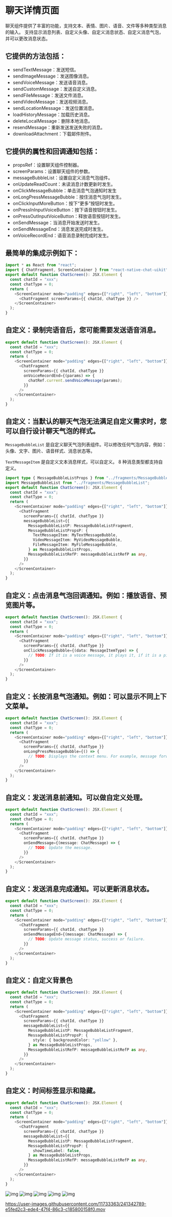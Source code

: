 # 聊天详情页面

聊天组件提供了丰富的功能，支持文本、表情、图片、语音、文件等多种类型消息的输入。 支持显示消息列表、自定义头像、自定义消息状态、自定义消息气泡，并可以更改消息状态。

## 它提供的方法包括：

- sendTextMessage：发送短信。
- sendImageMessage：发送图像消息。
- sendVoiceMessage：发送语音消息。
- sendCustomMessage：发送自定义消息。
- sendFileMessage：发送文件消息。
- sendVideoMessage：发送视频消息。
- sendLocationMessage：发送位置消息。
- loadHistoryMessage：加载历史消息。
- deleteLocalMessage：删除本地消息。
- resendMessage：重新发送发送失败的消息。
- downloadAttachment：下载邮件附件。

## 它提供的属性和回调通知包括：

- propsRef：设置聊天组件控制器。
- screenParams：设置聊天组件的参数。
- messageBubbleList：设置自定义消息气泡组件。
- onUpdateReadCount：未读消息计数更新时发生。
- onClickMessageBubble：单击消息气泡通知时发生
- onLongPressMessageBubble：按住消息气泡时发生。
- onClickInputMoreButton：按下“更多”按钮时发生。
- onPressInInputVoiceButton：按下语音按钮时发生。
- onPressOutInputVoiceButton：释放语音按钮时发生。
- onSendMessage：当消息开始发送时发生。
- onSendMessageEnd：消息发送完成时发生。
- onVoiceRecordEnd：语音消息录制完成时发生。

## 最简单的集成示例如下：

```typescript
import * as React from "react";
import { ChatFragment, ScreenContainer } from "react-native-chat-uikit";
export default function ChatScreen(): JSX.Element {
  const chatId = "xxx";
  const chatType = 0;
  return (
    <ScreenContainer mode="padding" edges={["right", "left", "bottom"]}>
      <ChatFragment screenParams={{ chatId, chatType }} />
    </ScreenContainer>
  );
}
```

## 自定义：录制完语音后，您可能需要发送语音消息。

```typescript
export default function ChatScreen(): JSX.Element {
  const chatId = "xxx";
  const chatType = 0;
  return (
    <ScreenContainer mode="padding" edges={["right", "left", "bottom"]}>
      <ChatFragment
        screenParams={{ chatId, chatType }}
        onVoiceRecordEnd={(params) => {
          chatRef.current.sendVoiceMessage(params);
        }}
      />
    </ScreenContainer>
  );
}
```

## 自定义：当默认的聊天气泡无法满足自定义需求时，您可以自行设计聊天气泡的样式。

`MessageBubbleList` 是自定义聊天气泡列表组件。可以修改任何气泡内容，例如：头像、文字、图片、语音样式、消息状态等。

`TextMessageItem` 是自定义文本消息样式，可以自定义。 8 种消息类型都支持自定义。

```typescript
import type { MessageBubbleListProps } from "../fragments/MessageBubbleList";
import MessageBubbleList from "../fragments/MessageBubbleList";
export default function ChatScreen(): JSX.Element {
  const chatId = "xxx";
  const chatType = 0;
  return (
    <ScreenContainer mode="padding" edges={["right", "left", "bottom"]}>
      <ChatFragment
        screenParams={{ chatId, chatType }}
        messageBubbleList={{
          MessageBubbleListP: MessageBubbleListFragment,
          MessageBubbleListPropsP: {
            TextMessageItem: MyTextMessageBubble,
            VideoMessageItem: MyVideoMessageBubble,
            FileMessageItem: MyFileMessageBubble,
          } as MessageBubbleListProps,
          MessageBubbleListRefP: messageBubbleListRefP as any,
        }}
      />
    </ScreenContainer>
  );
}
```

## 自定义：点击消息气泡回调通知。例如：播放语音、预览图片等。

```typescript
export default function ChatScreen(): JSX.Element {
  const chatId = "xxx";
  const chatType = 0;
  return (
    <ScreenContainer mode="padding" edges={["right", "left", "bottom"]}>
      <ChatFragment
        screenParams={{ chatId, chatType }}
        onClickMessageBubble={(data: MessageItemType) => {
          // TODO: If it is a voice message, it plays it, if it is a picture message, it previews it.
        }}
      />
    </ScreenContainer>
  );
}
```

## 自定义：长按消息气泡通知。例如：可以显示不同上下文菜单。

```typescript
export default function ChatScreen(): JSX.Element {
  const chatId = "xxx";
  const chatType = 0;
  return (
    <ScreenContainer mode="padding" edges={["right", "left", "bottom"]}>
      <ChatFragment
        screenParams={{ chatId, chatType }}
        onLongPressMessageBubble={() => {
          // TODO: Displays the context menu. For example, message forwarding, message deletion, message resending, etc.
        }}
      />
    </ScreenContainer>
  );
}
```

## 自定义：发送消息前通知。可以做自定义处理。

```typescript
export default function ChatScreen(): JSX.Element {
  const chatId = "xxx";
  const chatType = 0;
  return (
    <ScreenContainer mode="padding" edges={["right", "left", "bottom"]}>
      <ChatFragment
        screenParams={{ chatId, chatType }}
        onSendMessage={(message: ChatMessage) => {
          // TODO: Update the message.
        }}
      />
    </ScreenContainer>
  );
}
```

## 自定义：发送消息完成通知。可以更新消息状态。

```typescript
export default function ChatScreen(): JSX.Element {
  const chatId = "xxx";
  const chatType = 0;
  return (
    <ScreenContainer mode="padding" edges={["right", "left", "bottom"]}>
      <ChatFragment
        screenParams={{ chatId, chatType }}
        onSendMessageEnd={(message: ChatMessage) => {
          // TODO: Update message status, success or failure.
        }}
      />
    </ScreenContainer>
  );
}
```

## 自定义：自定义背景色

```typescript
export default function ChatScreen(): JSX.Element {
  const chatId = "xxx";
  const chatType = 0;
  return (
    <ScreenContainer mode="padding" edges={["right", "left", "bottom"]}>
      <ChatFragment
        screenParams={{ chatId, chatType }}
        messageBubbleList={{
          MessageBubbleListP: MessageBubbleListFragment,
          MessageBubbleListPropsP: {
            style: { backgroundColor: "yellow" },
          } as MessageBubbleListProps,
          MessageBubbleListRefP: messageBubbleListRefP as any,
        }}
      />
    </ScreenContainer>
  );
}
```

## 自定义：时间标签显示和隐藏。

```typescript
export default function ChatScreen(): JSX.Element {
  const chatId = "xxx";
  const chatType = 0;
  return (
    <ScreenContainer mode="padding" edges={["right", "left", "bottom"]}>
      <ChatFragment
        screenParams={{ chatId, chatType }}
        messageBubbleList={{
          MessageBubbleListP: MessageBubbleListFragment,
          MessageBubbleListPropsP: {
            showTimeLabel: false,
          } as MessageBubbleListProps,
          MessageBubbleListRefP: messageBubbleListRefP as any,
        }}
      />
    </ScreenContainer>
  );
}
```

![img](./res/chat_detail_emoji_list.png)
![img](./res/chat_detail_message_list.png)
![img](./res/chat_detail_send_file.png)
![img](./res/chat_detail_send_text.png)
![img](./res/chat_detail_send_voice.png)

https://user-images.githubusercontent.com/11733363/241342789-e5fed2c3-ede4-47f4-86c3-c185800158f0.mov
